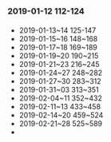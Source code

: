 ### 2019-01-12     112-124
   ####
* 2019-01-13~14  125-147
* 2019-01-15~16  148~168
* 2019-01-17~18  169~189
* 2019-01-19~20  190~215
* 2019-01-21~23  216~245
* 2019-01-24~27  248~282
* 2019-01-27~30  283~312
* 2019-01-31~03  313~351
* 2019-02-04~11  352~432
* 2019-02-11~13  433~458
* 2019-02-14~20  459~524
* 2019-02-21~28  525~589
*    